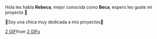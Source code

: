 Hola les habla **Rebeca**, mejor conocida como **Beca**, espero les guste mi proyecto 🫶 

🦋Soy una chica muy dedicada a mis proyectos🦋 
<div class="tenor-gif-embed" data-postid="1897182504117118698" data-share-method="host" data-aspect-ratio="0.75" data-width="100%"><a href="https://tenor.com/view/2-gif-1897182504117118698">2 GIF</a>from <a href="https://tenor.com/search/2-gifs">2 GIFs</a></div> <script type="text/javascript" async src="https://tenor.com/embed.js"></script>
